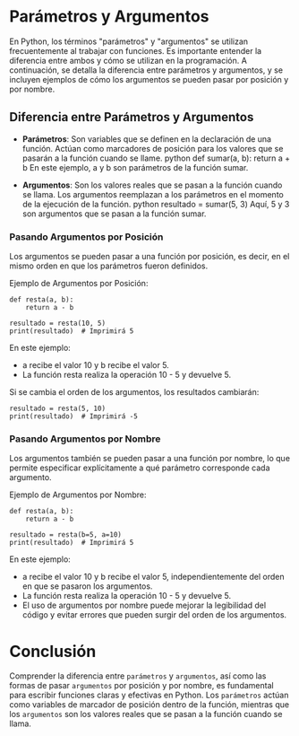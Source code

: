 # Parámetros y Argumentos
En Python, los términos "parámetros" y "argumentos" se utilizan frecuentemente al trabajar con funciones. Es importante entender la diferencia entre ambos y cómo se utilizan en la programación. A continuación, se detalla la diferencia entre parámetros y argumentos, y se incluyen ejemplos de cómo los argumentos se pueden pasar por posición y por nombre.

## Diferencia entre Parámetros y Argumentos
- **Parámetros**: Son variables que se definen en la declaración de una función. Actúan como marcadores de posición para los valores que se pasarán a la función cuando se llame.
python def sumar(a, b): return a + b
En este ejemplo, a y b son parámetros de la función sumar.

- **Argumentos**: Son los valores reales que se pasan a la función cuando se llama. Los argumentos reemplazan a los parámetros en el momento de la ejecución de la función.
python resultado = sumar(5, 3)
Aquí, 5 y 3 son argumentos que se pasan a la función sumar.

### Pasando Argumentos por Posición
Los argumentos se pueden pasar a una función por posición, es decir, en el mismo orden en que los parámetros fueron definidos.

Ejemplo de Argumentos por Posición:
```
def resta(a, b):
    return a - b

resultado = resta(10, 5)
print(resultado)  # Imprimirá 5
```

En este ejemplo:
- a recibe el valor 10 y b recibe el valor 5.
- La función resta realiza la operación 10 - 5 y devuelve 5.

Si se cambia el orden de los argumentos, los resultados cambiarán:

```
resultado = resta(5, 10)
print(resultado)  # Imprimirá -5
```

### Pasando Argumentos por Nombre
Los argumentos también se pueden pasar a una función por nombre, lo que permite especificar explícitamente a qué parámetro corresponde cada argumento.

Ejemplo de Argumentos por Nombre:
```
def resta(a, b):
    return a - b

resultado = resta(b=5, a=10)
print(resultado)  # Imprimirá 5
```

En este ejemplo:
- a recibe el valor 10 y b recibe el valor 5, independientemente del orden en que se pasaron los argumentos.
- La función resta realiza la operación 10 - 5 y devuelve 5.
- El uso de argumentos por nombre puede mejorar la legibilidad del código y evitar errores que pueden surgir del orden de los argumentos.

# Conclusión
Comprender la diferencia entre `parámetros` y `argumentos`, así como las formas de pasar `argumentos` por posición y por nombre, es fundamental para escribir funciones claras y efectivas en Python. Los `parámetros` actúan como variables de marcador de posición dentro de la función, mientras que los `argumentos` son los valores reales que se pasan a la función cuando se llama.